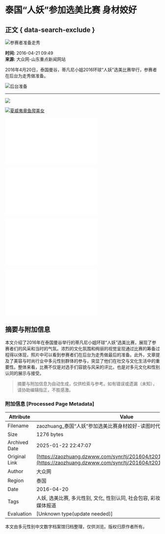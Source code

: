 # 泰国“人妖”参加选美比赛 身材姣好

## 正文 { data-search-exclude }


![参赛者准备走秀](http://www.dzwww.com/images200911/dzwww-news_02.jpg)

**时间:** 2016-04-21 09:49  
**来源:** 大众网-山东重点新闻网站  

2016年4月20日，泰国曼谷，蒂凡尼小姐2016环球“人妖”选美比赛举行，参赛者在后台为走秀做准备。

![后台准备](http://himg2.huanqiu.com/attachment2010/2016/0421/09/12/20160421091223496.jpg)

---

![](rr_75.png)

[![夏威夷章鱼爬美女](./W020160421356951582560.jpg)](./t20160421_14177662.htm "夏威夷章鱼爬美女身上搭便车 艳福不浅")

[![NASA宇航员从太空拍摄极光](./t20160421_14177660.htm)](./t20160421_14177660.htm "NASA宇航员从太空拍摄极光 美轮美奂")

[![青藏高原冰川持续融化](./t20160421_14177659.htm)](./t20160421_14177659.htm "青藏高原冰川持续融化消退")

[![潜水者潜入奥地利翠湖拍照](./t20160421_14177658.htm)](./t20160421_14177658.htm "潜水者潜入奥地利翠湖拍照 美不胜收")

[![全球最苦工作：记录盐工生活](./t20160411_14128174.htm)](./t20160411_14128174.htm "全球最苦工作：记录“地狱之门”的盐工生活")
<!-- tcd_original_link https://zaozhuang.dzwww.com/synr/tj/201604/t20160421_14177661.htm -->


## 摘要与附加信息

<!-- tcd_abstract -->
本文介绍了2016年在泰国曼谷举行的蒂凡尼小姐环球“人妖”选美比赛，展现了参赛者们的风采和当时的气氛。浓烈的文化氛围和绚丽的视觉呈现通过比赛的筹备过程得以体现，照片中可以看到参赛者们在后台为走秀做最后的准备。此外，文章提及了美容与时尚行业中多元性别群体的参与，突显了他们在社交与文化生活中的重要性。整体来看，比赛不仅是对选手们容貌与风采的评比，也是对多元文化和性别认同的展示与接受。
<!-- tcd_abstract_end -->

> 摘要与附加信息为自动生成，仅供检索与参考。如有错误或遗漏（未知），请协助编辑指正，不胜感激。

### 附加信息 [Processed Page Metadata]

| Attribute       | Value                                  |
|-----------------|----------------------------------------|
| Filename        | zaozhuang_泰国“人妖”参加选美比赛身材姣好-读图时代_-_枣庄大众网.md                             |
| Size            | 1276 bytes                           |
| Archived Date   | 2025-01-22 22:47:07                             |
| Original Link   | [https://zaozhuang.dzwww.com/synr/tj/201604/t20160421_14177661.htm](https://zaozhuang.dzwww.com/synr/tj/201604/t20160421_14177661.htm)                       |
| Author          | 大众网                               |
| Region          | 泰国                               |
| Date            | 2016-04-20                                 |
| Tags            | 人妖, 选美比赛, 多元性别, 文化, 性别认同, 社会包容, 彩妆艺术, 时尚行业, 参赛者, 媒体报道                                 |
| Evaluation            | [Unknown type(update needed)]                                 |
<!-- tcd_table_end -->

本文由多元性别中文数字档案馆归档整理，仅供浏览。版权归原作者所有。
